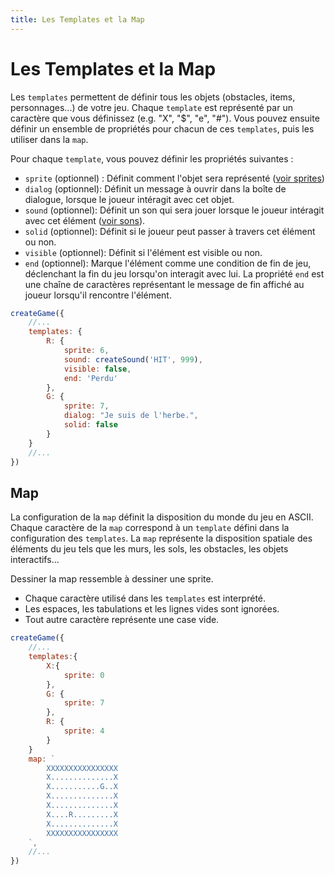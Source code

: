 ```yaml
---
title: Les Templates et la Map
---
```


# Les Templates et la Map

Les `templates` permettent de définir tous les objets (obstacles, items, personnages...) de votre jeu. Chaque `template` est représenté par un caractère que vous définissez (e.g. "X", "$", "e", "#"). Vous pouvez ensuite définir un ensemble de propriétés pour chacun de ces `templates`, puis les utiliser dans la `map`.

Pour chaque `template`, vous pouvez définir les propriétés suivantes :

- `sprite` (optionnel) : Définit comment l'objet sera représenté ([voir sprites](/fr/documentation/sprites))
- `dialog` (optionnel): Définit un message à ouvrir dans la boîte de dialogue, lorsque le joueur intéragit avec cet objet.
- `sound` (optionnel): Définit un son qui sera jouer lorsque le joueur intéragit avec cet élément ([voir sons](/fr/documentation/sounds)).
- `solid` (optionnel): Définit si le joueur peut passer à travers cet élément ou non.
- `visible` (optionnel): Définit si l'élément est visible ou non.
- `end` (optionnel): Marque l'élément comme une condition de fin de jeu, déclenchant la fin du jeu lorsqu'on interagit avec lui. La propriété `end` est une chaîne de caractères représentant le message de fin affiché au joueur lorsqu'il rencontre l'élément.

```js
createGame({
	//...
	templates: {
		R: {
			sprite: 6,
			sound: createSound('HIT', 999),
			visible: false,
			end: 'Perdu'
		},
		G: {
			sprite: 7,
			dialog: "Je suis de l'herbe.",
			solid: false
		}
	}
	//...
})
```

## Map

La configuration de la `map` définit la disposition du monde du jeu en ASCII. Chaque caractère de la `map` correspond à un `template` défini dans la configuration des `templates`. La `map` représente la disposition spatiale des éléments du jeu tels que les murs, les sols, les obstacles, les objets interactifs...

Dessiner la map ressemble à dessiner une sprite.

- Chaque caractère utilisé dans les `templates` est interprété.
- Les espaces, les tabulations et les lignes vides sont ignorées.
- Tout autre caractère représente une case vide.

```js
createGame({
	//...
	templates:{
		X:{
			sprite: 0
		},
		G: {
			sprite: 7
		},
		R: {
			sprite: 4
		}
	}
	map: `
		XXXXXXXXXXXXXXXX
		X..............X
		X...........G..X
		X..............X
		X..............X
		X....R.........X
		X..............X
		XXXXXXXXXXXXXXXX
	`,
	//...
})
```
